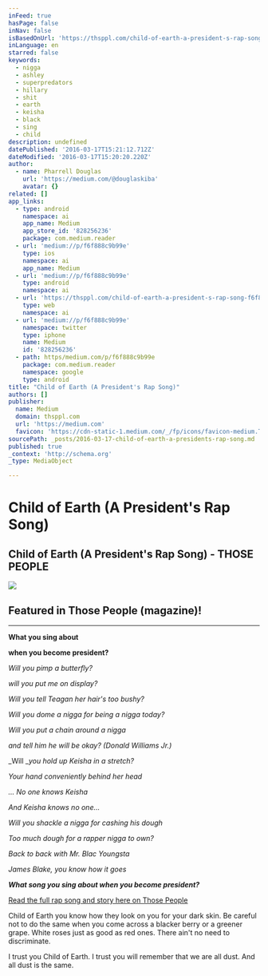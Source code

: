 ```yaml
---
inFeed: true
hasPage: false
inNav: false
isBasedOnUrl: 'https://thsppl.com/child-of-earth-a-president-s-rap-song-f6f888c9b99e#.1jajvcm96'
inLanguage: en
starred: false
keywords:
  - nigga
  - ashley
  - superpredators
  - hillary
  - shit
  - earth
  - keisha
  - black
  - sing
  - child
description: undefined
datePublished: '2016-03-17T15:21:12.712Z'
dateModified: '2016-03-17T15:20:20.220Z'
author:
  - name: Pharrell Douglas
    url: 'https://medium.com/@douglaskiba'
    avatar: {}
related: []
app_links:
  - type: android
    namespace: ai
    app_name: Medium
    app_store_id: '828256236'
    package: com.medium.reader
  - url: 'medium://p/f6f888c9b99e'
    type: ios
    namespace: ai
    app_name: Medium
  - url: 'medium://p/f6f888c9b99e'
    type: android
    namespace: ai
  - url: 'https://thsppl.com/child-of-earth-a-president-s-rap-song-f6f888c9b99e'
    type: web
    namespace: ai
  - url: 'medium://p/f6f888c9b99e'
    namespace: twitter
    type: iphone
    name: Medium
    id: '828256236'
  - path: https/medium.com/p/f6f888c9b99e
    package: com.medium.reader
    namespace: google
    type: android
title: "Child of Earth (A President's Rap Song)"
authors: []
publisher:
  name: Medium
  domain: thsppl.com
  url: 'https://medium.com'
  favicon: 'https://cdn-static-1.medium.com/_/fp/icons/favicon-medium.TAS6uQ-Y7kcKgi0xjcYHXw.ico'
sourcePath: _posts/2016-03-17-child-of-earth-a-presidents-rap-song.md
published: true
_context: 'http://schema.org'
_type: MediaObject

---
```

# Child of Earth (A President's Rap Song)

<article style=""><h1>Child of Earth (A President's Rap Song) - THOSE PEOPLE</h1><img src="https://s3-us-west-2.amazonaws.com/the-grid-img/p/2423e74b22decd50176689e0529aed47285bc7d0.jpg" /></article>

## Featured in Those People (magazine)!

****

**What you sing about**

**when you become president?**

_Will you pimp a butterfly?_

_will you put me on display?_

_Will you tell Teagan her hair's too bushy?_

_Will you dome a nigga for being a nigga today?_

_Will you put a chain around a nigga_

_and tell him he will be okay? (Donald Williams Jr.)_

_Will __you hold up Keisha in a stretch?_

_Your hand conveniently behind her head_

_... No one knows Keisha_

_And Keisha knows no one..._

_Will you shackle a nigga for cashing his dough_

_Too much dough for a rapper nigga to own?_

_Back to back with Mr. Blac Youngsta_

_James Blake, you know how it goes_

**_What song you sing about when you become president?_**

[Read the full rap song and story here on Those People][0]

Child of Earth you know how they look on you for your dark skin. Be careful not to do the same when you come across a blacker berry or a greener grape. White roses just as good as red ones. There ain't no need to discriminate. 

I trust you Child of Earth. I trust you will remember that we are all dust. And all dust is the same. 

[0]: https://thsppl.com/child-of-earth-a-president-s-rap-song-f6f888c9b99e#.92vks0a7t